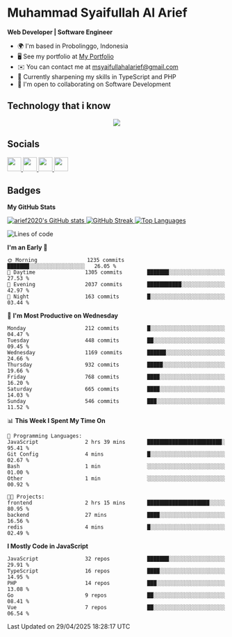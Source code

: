 # Muhammad Syaifullah Al Arief
**Web Developer | Software Engineer**

- 🌍  I'm based in Probolinggo, Indonesia
- 🖥️  See my portfolio at [My Portfolio](https://msyaifullahalarief.vercel.app)
- ✉️  You can contact me at [msyaifullahalarief@gmail.com](mailto:msyaifullahalarief@gmail.com)
- 🧠  Currently sharpening my skills in TypeScript and PHP
- 🤝  I'm open to collaborating on Software Development

## Technology that i know
<p align="center">
  <a href="https://skillicons.dev">
    <img src="https://skillicons.dev/icons?i=git,html,docker,css,js,express,firebase,go,laravel,linux,mongodb,mysql,nextjs,nginx,nodejs,npm,postgres,postman,prisma,tailwind,ts,ubuntu,vercel,vscode,vue,windows,yarn" />
  </a>
</p>

## Socials
<p align="left">
    <a href="https://discord.com/users/hanifez" target="_blank" rel="noreferrer">
        <picture>
            <source media="(prefers-color-scheme: dark)" srcset="https://raw.githubusercontent.com/danielcranney/readme-generator/main/public/icons/socials/discord-dark.svg" />
            <source media="(prefers-color-scheme: light)" srcset="https://raw.githubusercontent.com/danielcranney/readme-generator/main/public/icons/socials/discord.svg" />
            <img src="https://raw.githubusercontent.com/danielcranney/readme-generator/main/public/icons/socials/discord.svg" width="32" height="32" />
        </picture>
    </a>
    <a href="https://www.github.com/arief2020" target="_blank" rel="noreferrer">
        <picture>
            <source media="(prefers-color-scheme: dark)" srcset="https://raw.githubusercontent.com/danielcranney/readme-generator/main/public/icons/socials/github-dark.svg" />
            <source media="(prefers-color-scheme: light)" srcset="https://raw.githubusercontent.com/danielcranney/readme-generator/main/public/icons/socials/github.svg" />
            <img src="https://raw.githubusercontent.com/danielcranney/readme-generator/main/public/icons/socials/github.svg" width="32" height="32" />
        </picture>
    </a>
    <a href="https://muhammadsyaifullahalarief.hashnode.dev" target="_blank" rel="noreferrer">
        <picture>
            <source media="(prefers-color-scheme: dark)" srcset="https://raw.githubusercontent.com/danielcranney/readme-generator/main/public/icons/socials/hashnode-dark.svg" />
            <source media="(prefers-color-scheme: light)" srcset="https://raw.githubusercontent.com/danielcranney/readme-generator/main/public/icons/socials/hashnode.svg" />
            <img src="https://raw.githubusercontent.com/danielcranney/readme-generator/main/public/icons/socials/hashnode.svg" width="32" height="32" />
        </picture>
    </a>
    <a href="https://www.linkedin.com/in/muhammad-syaifullah-al-arief/" target="_blank" rel="noreferrer">
        <picture>
            <source media="(prefers-color-scheme: dark)" srcset="https://raw.githubusercontent.com/danielcranney/readme-generator/main/public/icons/socials/linkedin-dark.svg" />
            <source media="(prefers-color-scheme: light)" srcset="https://raw.githubusercontent.com/danielcranney/readme-generator/main/public/icons/socials/linkedin.svg" />
            <img src="https://raw.githubusercontent.com/danielcranney/readme-generator/main/public/icons/socials/linkedin.svg" width="32" height="32" />
        </picture>
    </a>
</p>

## Badges
<b>My GitHub Stats</b>

<a href="http://www.github.com/arief2020">
    <img src="https://github-readme-stats.vercel.app/api?username=arief2020&show_icons=true&hide=&count_private=true&title_color=0891b2&text_color=ffffff&icon_color=0891b2&bg_color=27272a&hide_border=true&show_icons=true" alt="arief2020's GitHub stats" />
</a>
<a href="http://www.github.com/arief2020">
    <img src="https://github-readme-streak-stats.herokuapp.com/?user=arief2020&stroke=ffffff&background=27272a&ring=0891b2&fire=0891b2&currStreakNum=ffffff&currStreakLabel=0891b2&sideNums=ffffff&sideLabels=ffffff&dates=ffffff&hide_border=true" alt="GitHub Streak" />
</a>


<a href="https://github.com/arief2020" align="left">
    <img src="https://github-readme-stats.vercel.app/api/top-langs/?username=arief2020&langs_count=10&title_color=0891b2&text_color=ffffff&icon_color=0891b2&bg_color=27272a&hide_border=true&locale=en&custom_title=Top%20Languages" alt="Top Languages" />
</a>

<!--START_SECTION:waka-->
![Lines of code](https://img.shields.io/badge/From%20Hello%20World%20I%27ve%20Written-9.6%20million%20lines%20of%20code-blue)

**I'm an Early 🐤** 

```text
🌞 Morning                1235 commits        ███████░░░░░░░░░░░░░░░░░░   26.05 % 
🌆 Daytime                1305 commits        ███████░░░░░░░░░░░░░░░░░░   27.53 % 
🌃 Evening                2037 commits        ███████████░░░░░░░░░░░░░░   42.97 % 
🌙 Night                  163 commits         █░░░░░░░░░░░░░░░░░░░░░░░░   03.44 % 
```
📅 **I'm Most Productive on Wednesday** 

```text
Monday                   212 commits         █░░░░░░░░░░░░░░░░░░░░░░░░   04.47 % 
Tuesday                  448 commits         ██░░░░░░░░░░░░░░░░░░░░░░░   09.45 % 
Wednesday                1169 commits        ██████░░░░░░░░░░░░░░░░░░░   24.66 % 
Thursday                 932 commits         █████░░░░░░░░░░░░░░░░░░░░   19.66 % 
Friday                   768 commits         ████░░░░░░░░░░░░░░░░░░░░░   16.20 % 
Saturday                 665 commits         ████░░░░░░░░░░░░░░░░░░░░░   14.03 % 
Sunday                   546 commits         ███░░░░░░░░░░░░░░░░░░░░░░   11.52 % 
```


📊 **This Week I Spent My Time On** 

```text
💬 Programming Languages: 
JavaScript               2 hrs 39 mins       ████████████████████████░   95.41 % 
Git Config               4 mins              █░░░░░░░░░░░░░░░░░░░░░░░░   02.67 % 
Bash                     1 min               ░░░░░░░░░░░░░░░░░░░░░░░░░   01.00 % 
Other                    1 min               ░░░░░░░░░░░░░░░░░░░░░░░░░   00.92 % 

🐱‍💻 Projects: 
frontend                 2 hrs 15 mins       ████████████████████░░░░░   80.95 % 
backend                  27 mins             ████░░░░░░░░░░░░░░░░░░░░░   16.56 % 
redis                    4 mins              █░░░░░░░░░░░░░░░░░░░░░░░░   02.49 % 
```

**I Mostly Code in JavaScript** 

```text
JavaScript               32 repos            ███████░░░░░░░░░░░░░░░░░░   29.91 % 
TypeScript               16 repos            ████░░░░░░░░░░░░░░░░░░░░░   14.95 % 
PHP                      14 repos            ███░░░░░░░░░░░░░░░░░░░░░░   13.08 % 
Go                       9 repos             ██░░░░░░░░░░░░░░░░░░░░░░░   08.41 % 
Vue                      7 repos             ██░░░░░░░░░░░░░░░░░░░░░░░   06.54 % 
```




 Last Updated on 29/04/2025 18:28:17 UTC
<!--END_SECTION:waka-->
